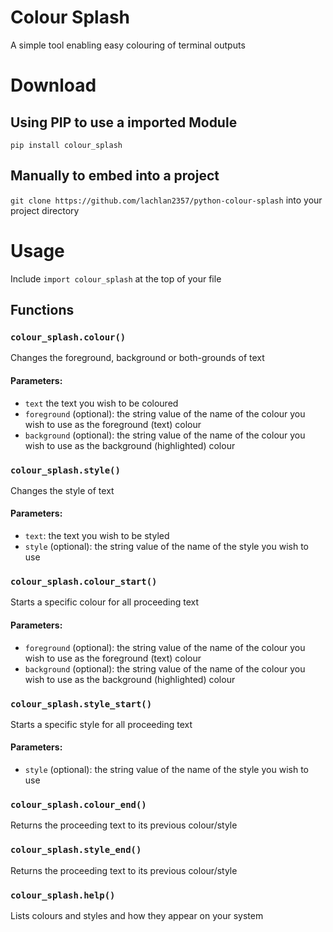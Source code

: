 # Colour Splash
A simple tool enabling easy colouring of terminal outputs

# Download
## Using PIP to use a imported Module
`pip install colour_splash`
## Manually to embed into a project
`git clone https://github.com/lachlan2357/python-colour-splash` into your project directory

# Usage
Include `import colour_splash` at the top of your file

## Functions
### `colour_splash.colour()`
Changes the foreground, background or both-grounds of text
#### Parameters:
- `text` the text you wish to be coloured
- `foreground` (optional): the string value of the name of the colour you wish to use as the foreground (text) colour
- `background` (optional): the string value of the name of the colour you wish to use as the background (highlighted) colour

### `colour_splash.style()`
Changes the style of text
#### Parameters:
- `text`: the text you wish to be styled
- `style` (optional): the string value of the name of the style you wish to use

### `colour_splash.colour_start()`
Starts a specific colour for all proceeding text
#### Parameters:
- `foreground` (optional): the string value of the name of the colour you wish to use as the foreground (text) colour
- `background` (optional): the string value of the name of the colour you wish to use as the background (highlighted) colour

### `colour_splash.style_start()`
Starts a specific style for all proceeding text
#### Parameters:
- `style` (optional): the string value of the name of the style you wish to use

### `colour_splash.colour_end()`
Returns the proceeding text to its previous colour/style

### `colour_splash.style_end()`
Returns the proceeding text to its previous colour/style

### `colour_splash.help()`
Lists colours and styles and how they appear on your system